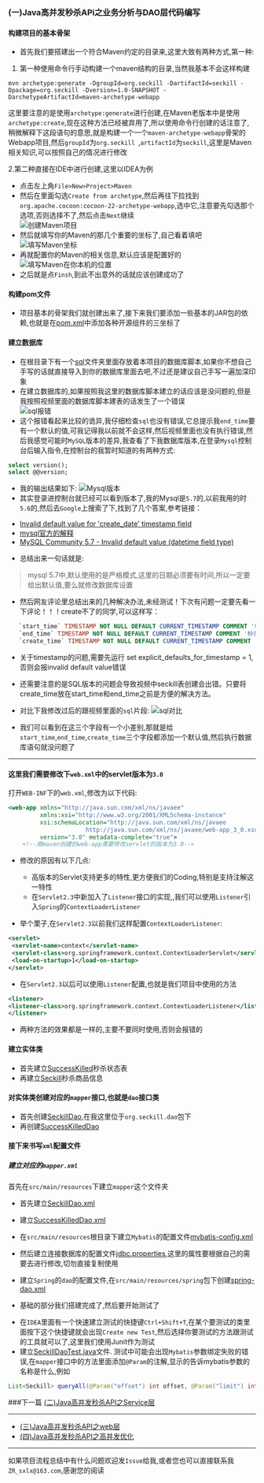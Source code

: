 ### (一)Java高并发秒杀APi之业务分析与DAO层代码编写
#### 构建项目的基本骨架
* 首先我们要搭建出一个符合Maven约定的目录来,这里大致有两种方式,第一种:
1. 第一种使用命令行手动构建一个maven结构的目录,当然我基本不会这样构建
```
mvn archetype:generate -DgroupId=org.seckill -DartifactId=seckill -Dpackage=org.seckill -Dversion=1.0-SNAPSHOT -DarchetypeArtifactId=maven-archetype-webapp
```  
这里要注意的是使用`archetype:generate`进行创建,在Maven老版本中是使用`archetype:create`,现在这种方法已经被弃用了,所以使用命令行创建的话注意了,稍微解释下这段语句的意思,就是构建一个一个`maven-archetype-webapp`骨架的Webapp项目,然后`groupId`为`org.seckill `,`artifactId`为`seckill`,这里是Maven相关知识,可以按照自己的情况进行修改  

2.第二种直接在IDE中进行创建,这里以IDEA为例
  + 点击左上角`File>New>Project>Maven`
  + 然后在里面勾选`Create from archetype`,然后再往下拉找到`org.apache.cocoon:cocoon-22-archetype-webapp`,选中它,注意要先勾选那个选项,否则选择不了,然后点击`Next`继续  
  ![创建Maven项目](../images/001.png)    
  + 然后就填写你的Maven的那几个重要的坐标了,自己看着填吧  
  ![填写Maven坐标](../images/002.png)  
  + 再就配置你的Maven的相关信息,默认应该是配置好的  
  ![填写Maven在你本机的位置](../images/003.png)  
  + 之后就是点`Finsh`,到此不出意外的话就应该创建成功了    
  
#### 构建pom文件
+ 项目基本的骨架我们就创建出来了,接下来我们要添加一些基本的JAR包的依赖,也就是在[pom.xml](/pom.xml)中添加各种开源组件的三坐标了    
#### 建立数据库
+ 在根目录下有一个[sql](/src/main/sql)文件夹里面存放着本项目的数据库脚本,如果你不想自己手写的话就直接导入到你的数据库里面去吧,不过还是建议自己手写一遍加深印象
+ 在建立数据库的,如果按照我这里的数据库脚本建立的话应该是没问题的,但是我按照视频里面的数据库脚本建表的话发生了一个错误  
  ![sql报错](../images/sqlError.png)
+ 这个报错看起来比较的诡异,我仔细检查`sql`也没有错误,它总提示我`end_time`要有一个默认的值,可我记得我以前就不会这样,然后视频里面也没有执行错误,然后我感觉可能时`MySQL`版本的差异,我查看了下我数据库版本,在登录`Mysql`控制台后输入指令,在控制台的我暂时知道的有两种方式:
```sql
select version();  
select @@version;
```
+ 我的输出结果如下:
![Mysql版本](../images/mysqlVersion.png)
+ 其实登录进控制台就已经可以看到版本了,我的Mysql是`5.7`的,以前我用的时`5.6`的,然后去`Google`上搜索了下,找到了几个答案,参考链接：  
 - [Invalid default value for 'create_date' timestamp field](https://stackoverflow.com/questions/9192027/invalid-default-value-for-create-date-timestamp-field)  
 - [mysql官方的解释](https://dev.mysql.com/doc/refman/5.7/en/sql-mode.html#sqlmode_no_zero_date)  
 - [MySQL Community 5.7 - Invalid default value (datetime field type)
](https://stackoverflow.com/questions/34570611/mysql-community-5-7-invalid-default-value-datetime-field-type)  
+ 总结出来一句话就是:
> mysql 5.7中,默认使用的是严格模式,这里的日期必须要有时间,所以一定要给出默认值,要么就修改数据库设置  

+ 然后网友评论里总结出来的几种解决办法,未经测试！下次有问题一定要先看一下评论！！！create不了的同学,可以这样写：
 ```sql
    `start_time` TIMESTAMP NOT NULL DEFAULT CURRENT_TIMESTAMP COMMENT '秒杀开始时间',
    `end_time` TIMESTAMP NOT NULL DEFAULT CURRENT_TIMESTAMP COMMENT '秒杀结束时间',
    `create_time` TIMESTAMP NOT NULL DEFAULT CURRENT_TIMESTAMP COMMENT '创建时间',
 ```
    
+ 关于timestamp的问题,需要先运行 set explicit_defaults_for_timestamp = 1,否则会报invalid default value错误
+ 还需要注意的是SQL版本的问题会导致视频中seckill表创建会出错。只要将create_time放在start_time和end_time之前是方便的解决方法。  

+ 对比下我修改过后的跟视频里面的`sql`片段:
 ![sql对比](../images/sqlCompare.png)  
+ 我们可以看到在这三个字段有一个小差别,那就是给`start_time`,`end_time`,`create_time`三个字段都添加一个默认值,然后执行数据库语句就没问题了
 
---
####  这里我们需要修改下`web.xml`中的servlet版本为`3.0`
打开`WEB-INF`下的`web.xml`,修改为以下代码:
```xml
<web-app xmlns="http://java.sun.com/xml/ns/javaee"
         xmlns:xsi="http://www.w3.org/2001/XMLSchema-instance"
         xsi:schemaLocation="http://java.sun.com/xml/ns/javaee
                      http://java.sun.com/xml/ns/javaee/web-app_3_0.xsd"
         version="3.0" metadata-complete="true">
    <!--用maven创建的web-app需要修改servlet的版本为3.0-->
```
+ 修改的原因有以下几点:  
    * 高版本的Servlet支持更多的特性,更方便我们的Coding,特别是支持注解这一特性
    * 在`Servlet2.3`中新加入了`Listener`接口的实现,,我们可以使用`Listener`引入`Spring`的`ContextLoaderListener`  

+ 举个栗子,在`Servlet2.3`以前我们这样配置`ContextLoaderListener`:
```xml
<servlet>
 <servlet-name>context</servlet-name>
 <servlet-class>org.springframework.context.ContextLoaderServlet</servlet-class>
 <load-on-startup>1</load-on-startup>
</servlet>
```
+ 在`Servlet2.3`以后可以使用`Listener`配置,也就是我们项目中使用的方法
 ````xml
<listener>
 <listener-class>org.springframework.context.ContextLoaderListener</listener-class>
</listener>
````
+ 两种方法的效果都是一样的,主要不要同时使用,否则会报错的  

#### 建立实体类
 - 首先建立[SuccessKilled](/src/main/java/org/seckill/entity/SuccessKilled.java)秒杀状态表
 - 再建立[Seckill](/src/main/java/org/seckill/entity/Seckill.java)秒杀商品信息
#### 对实体类创建对应的`mapper`接口,也就是`dao`接口类
 - 首先创建[SeckillDao](/src/main/java/org/seckill/dao/SeckillDao.java),在我这里位于`org.seckill.dao`包下
 - 再创建[SuccessKilledDao](/src/main/java/org/seckill/dao/SuccessKilledDao.java)
#### 接下来书写`xml`配置文件
##### 建立对应的`mapper.xml`  

首先在`src/main/resources`下建立`mapper`这个文件夹  
- 首先建立[SeckillDao.xml](/src/main/resources/mapper/SeckillDao.xml)
- 建立[SuccessKilledDao.xml](/src/main/resources/mapper/SuccessKilledDao.xml)
- 在`src/main/resources`根目录下建立`Mybatis`的配置文件[mybatis-config.xml](/src/main/resources/mybatis-config.xml)
- 然后建立连接数据库的配置文件[jdbc.properties](/src/main/resources/jdbc.properties),这里的属性要根据自己的需要去进行修改,切勿直接复制使用  
- 建立`Spring`的`dao`的配置文件,在`src/main/resources/spring`包下创建[spring-dao.xml](/src/main/resources/spring/spring-dao.xml)

- 基础的部分我们搭建完成了,然后要开始测试了
+ 在`IDEA`里面有一个快速建立测试的快捷键`Ctrl+Shift+T`,在某个要测试的类里面按下这个快捷键就会出现`Create new Test`,然后选择你要测试的方法跟测试的工具就可以了,这里我们使用Junit作为测试
+ 建立[SeckillDaoTest.java](/src/test/java/org/seckill/dao/SeckillDaoTest.java)文件.
测试中可能会出现`Mybatis`参数绑定失败的错误,在`mapper`接口中的方法里面添加`@Param`的注解,显示的告诉mybatis参数的名称是什么,例如
```java
List<Seckill> queryAll(@Param("offset") int offset, @Param("limit") int limit);
```  

###下一篇    [(二)Java高并发秒杀API之Service层](../note/note2.md)

---
- [(三)Java高并发秒杀API之web层](../note/note3.md)
- [(四)Java高并发秒杀API之高并发优化](../note/note4.md)  

---

如果项目流程总结中有什么问题欢迎发`Issue`给我,或者您也可以直接联系我`ZR_sxlx@163.com`,感谢您的阅读